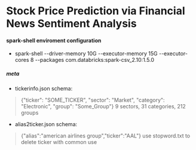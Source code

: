 # Stock Price Prediction via Financial News Sentiment Analysis

#### spark-shell enviroment configuration
- spark-shell --driver-memory 10G --executor-memory 15G --executor-cores 8 --packages com.databricks:spark-csv_2.10:1.5.0


##### meta
- tickerinfo.json schema:
> {"ticker": "SOME_TICKER", "sector": "Market", "category": "Electronic", "group": "Some_Group"}
> 9 sectors, 31 categories, 212 groups

- alias2ticker.json schema:
> {"alias":"american airlines group","ticker":"AAL"}
> use stopword.txt to delete ticker with common use
